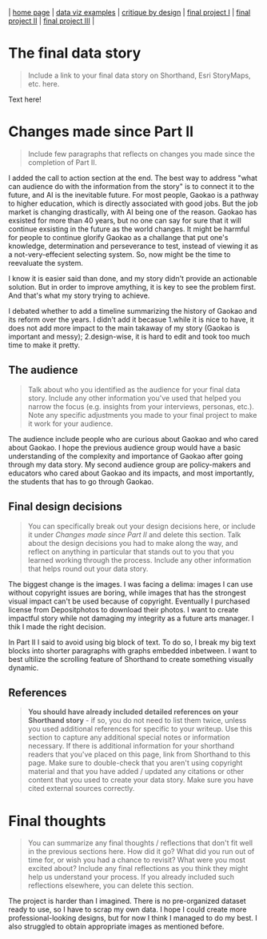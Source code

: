 | [home page](https://cmustudent.github.io/tswd-portfolio-templates/) | [data viz examples](dataviz-examples) | [critique by design](critique-by-design) | [final project I](final-project-part-one) | [final project II](final-project-part-two) | [final project III](final-project-part-three) |

# The final data story
> Include a link to your final data story on Shorthand, Esri StoryMaps, etc. here. 

Text here!

# Changes made since Part II
> Include few paragraphs that reflects on changes you made since the completion of Part II. 

I added the call to action section at the end. The best way to address "what can audience do with the information from the story" is to connect it to the future, and AI is the inevitable future. For most people, Gaokao is a pathway to higher education, which is directly associated with good jobs. But the job market is changing drastically, with AI being one of the reason. Gaokao has exsisted for more than 40 years, but no one can say for sure that it will continue exsisting in the future as the world changes. It might be harmful for people to continue glorify Gaokao as a challange that put one's knowledge, determination and perseverance to test, instead of viewing it as a not-very-effecient selecting system. So, now might be the time to reevaluate the system.

I know it is easier said than done, and my story didn't provide an actionable solution. But in order to improve amything, it is key to see the problem first. And that's what my story trying to achieve.

I debated whether to add a timeline summarizing the history of Gaokao and its reform over the years. I didn't add it becasue 1.while it is nice to have, it does not add more impact to the main takaway of my story (Gaokao is important and messy); 2.design-wise, it is hard to edit and took too much time to make it pretty.



## The audience
> Talk about who you identified as the audience for your final data story.  Include any other information you've used that helped you narrow the focus (e.g. insights from your interviews, personas, etc.).  Note any specific adjustments you made to your final project to make it work for your audience.

The audience include people who are curious about Gaokao and who cared about Gaokao. I hope the previous audience group would have a basic understanding of the complexity and importance of Gaokao after going through my data story. My second audience group are policy-makers and educators who cared about Gaokao and its impacts, and most importantly, the students that has to go through Gaokao. 

## Final design decisions
> You can specifically break out your design decisions here, or include it under *Changes made since Part II* and delete this section. Talk about the design decisions you had to make along the way, and reflect on anything in particular that stands out to you that you learned working through the process.  Include any other information that helps round out your data story.

The biggest change is the images. I was facing a delima: images I can use without copyright issues are boring, while images that has the strongest visual impact can't be used because of copyright. Eventually I purchased license from Depositphotos to download their photos. I want to create impactful story while not damaging my integrity as a future arts manager. I thik I made the right decision.

In Part II I said to avoid using big block of text. To do so, I break my big text blocks into shorter paragraphs with graphs embedded inbetween. I want to best ultilize the scrolling feature of Shorthand to create something visually dynamic.

## References
> **You should have already included detailed references on your Shorthand story** - if so, you do not need to list them twice, unless you used additional references for specific to your writeup. Use this section to capture any additional special notes or information necessary. If there is additional information for your shorthand readers that you've placed on this page, link from Shorthand to this page. Make sure to double-check that you aren't using copyright material and that you have added / updated any citations or other content that you used to create your data story.  Make sure you have cited external sources correctly.


# Final thoughts
> You can summarize any final thoughts / reflections that don't fit well in the previous sections here.  How did it go?  What did you run out of time for, or wish you had a chance to revisit?  What were you most excited about?  Include any final reflections as you think they might help us understand your process.  If you already included such reflections elsewhere, you can delete this section. 

The project is harder than I imagined. There is no pre-organized dataset ready to use, so I have to scrap my own data. I hope I could create more professional-looking designs, but for now I think I managed to do my best. I also struggled to obtain appropriate images as mentioned before.



